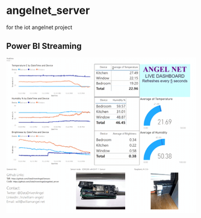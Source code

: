 # angelnet_server
for the iot angelnet project

## Power BI Streaming

![Power BI Dashboard](/AngelNetDashboard.gif)

